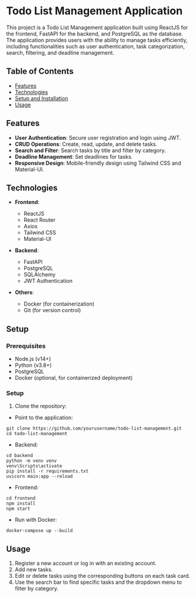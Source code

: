 # Todo List Management Application

This project is a Todo List Management application built using ReactJS for the frontend, FastAPI for the backend, and PostgreSQL as the database. The application provides users with the ability to manage tasks efficiently, including functionalities such as user authentication, task categorization, search, filtering, and deadline management.

## Table of Contents

- [Features](#features)
- [Technologies](#technologies)
- [Setup and Installation](#setup-and-installation)
- [Usage](#usage) 

## Features

- **User Authentication**: Secure user registration and login using JWT.
- **CRUD Operations**: Create, read, update, and delete tasks.
- **Search and Filter**: Search tasks by title and filter by category.
- **Deadline Management**: Set deadlines for tasks.
- **Responsive Design**: Mobile-friendly design using Tailwind CSS and Material-UI.

## Technologies

- **Frontend**:
  - ReactJS
  - React Router
  - Axios
  - Tailwind CSS
  - Material-UI
  
- **Backend**:
  - FastAPI
  - PostgreSQL
  - SQLAlchemy
  - JWT Authentication

- **Others**:
  - Docker (for containerization)
  - Git (for version control)

## Setup 

### Prerequisites

- Node.js (v14+)
- Python (v3.8+)
- PostgreSQL
- Docker (optional, for containerized deployment)

### Setup

1. Clone the repository:
- Point to the application:
```
git clone https://github.com/yourusername/todo-list-management.git
cd todo-list-management
```
- Backend:
```
cd backend
python -m venv venv
venv\Scripts\activate
pip install -r requirements.txt
uvicorn main:app --reload
```
- Frontend:
```
cd frontend
npm install
npm start
```
- Run with Docker:
```
docker-compose up --build
```
## Usage
1. Register a new account or log in with an existing account.
2. Add new tasks.
3. Edit or delete tasks using the corresponding buttons on each task card.
4. Use the search bar to find specific tasks and the dropdown menu to filter by category.
